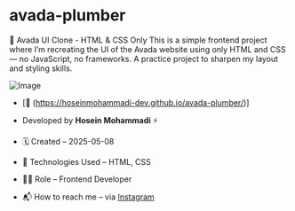 # avada-plumber
🎨 Avada UI Clone - HTML &amp; CSS Only This is a simple frontend project where I’m recreating the UI of the Avada website using only HTML and CSS — no JavaScript, no frameworks. A practice project to sharpen my layout and styling skills.

![Image](https://github.com/user-attachments/assets/55200eb0-2fbe-48aa-bdc9-f61a4bdf328d)

- [🔗 (https://hoseinmohammadi-dev.github.io/avada-plumber/)]

- Developed by **Hosein Mohammadi** ⚡️

- 🗓 Created – 2025-05-08

- 🧪 Technologies Used – HTML, CSS 

- 🧑‍💻 Role – Frontend Developer

- 📬 How to reach me – via [Instagram](https://instagram.com/hoseinmdev)


